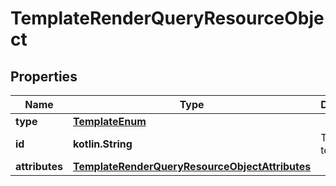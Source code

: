 
# TemplateRenderQueryResourceObject

## Properties
| Name | Type | Description | Notes |
| ------------ | ------------- | ------------- | ------------- |
| **type** | [**TemplateEnum**](TemplateEnum.md) |  |  |
| **id** | **kotlin.String** | The ID of template |  |
| **attributes** | [**TemplateRenderQueryResourceObjectAttributes**](TemplateRenderQueryResourceObjectAttributes.md) |  |  |



